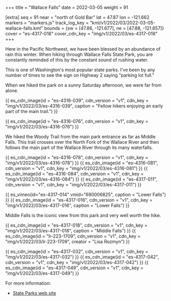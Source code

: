 +++
title = "Wallace Falls"
date = 2022-03-05
weight = 91

[extra]
seq = 91
near = "north of Gold Bar"
lat = 47.87
lon = -121.662
markers = "markers.js"
track_log_key = "kml/v1/2022/03/2022-03-05-wallace-falls.kml"
bounds = {sw = [47.86, -121.677], ne = [47.88, -121.657]}
cover = "es-4317-018"
cover_cdn_key = "img/v1/2022/03/es-4317-018"
+++

Here in the Pacific Northwest, we have been blessed by an abundance of rain this winter. When hiking through Wallace Falls State Park, you are constantly reminded of this by the constant sound of rushing water.

<!-- more -->

This is one of Washington's most popular state parks. I've been by any number of times to see the sign on Highway 2 saying "parking lot full."

When we hiked the park on a sunny Saturday afternoon, we were far from alone.

{{ es_cdn_image(id = "es-4316-039", cdn_version = "v1", cdn_key = "img/v1/2022/03/es-4316-039", caption = "Fellow hikers enjoying an early part of the main trail.") }}

{{ es_cdn_image(id = "es-4316-076", cdn_version = "v1", cdn_key = "img/v1/2022/03/es-4316-076") }}

We hiked the Woody Trail from the main park entrance as far as Middle Falls. This trail crosses over the North Fork of the Wallace River and then follows the main part of the Wallace River through its many waterfalls.

{{ es_cdn_image(id = "es-4316-078", cdn_version = "v1", cdn_key = "img/v1/2022/03/es-4316-078") }}
{{ es_cdn_image(id = "es-4316-081", cdn_version = "v1", cdn_key = "img/v1/2022/03/es-4316-081") }}
{{ es_cdn_image(id = "es-4316-084", cdn_version = "v1", cdn_key = "img/v1/2022/03/es-4316-084") }}
{{ es_cdn_image(id = "es-4317-011", cdn_version = "v1", cdn_key = "img/v1/2022/03/es-4317-011") }}

{{ es_vimeo(id="es-4317-014" vmid="690006825", caption = "Lower Falls") }}
{{ es_cdn_image(id = "es-4317-016", cdn_version = "v1", cdn_key = "img/v1/2022/03/es-4317-016", caption = "Lower Falls") }}

Middle Falls is the iconic view from this park and very well worth the hike.

{{ es_cdn_image(id = "es-4317-018", cdn_version = "v1", cdn_key = "img/v1/2022/03/es-4317-018", caption = "Middle Falls") }}
{{ es_cdn_image(id = "lr-223-1709", cdn_version = "v1", cdn_key = "img/v1/2022/03/lr-223-1709", creator = "Lisa Rozmyn") }}

{{ es_cdn_image(id = "es-4317-032", cdn_version = "v1", cdn_key = "img/v1/2022/03/es-4317-032") }}
{{ es_cdn_image(id = "es-4317-042", cdn_version = "v1", cdn_key = "img/v1/2022/03/es-4317-042") }}
{{ es_cdn_image(id = "es-4317-049", cdn_version = "v1", cdn_key = "img/v1/2022/03/es-4317-049") }}

For more information:

* [State Parks web site](https://www.parks.wa.gov/289/Wallace-Falls)
